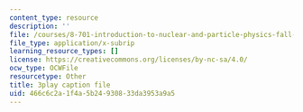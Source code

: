 ```yaml
---
content_type: resource
description: ''
file: /courses/8-701-introduction-to-nuclear-and-particle-physics-fall-2020/466c6c2a1f4a5b24930833da3953a9a5_2YpdnHLvsyw.vtt
file_type: application/x-subrip
learning_resource_types: []
license: https://creativecommons.org/licenses/by-nc-sa/4.0/
ocw_type: OCWFile
resourcetype: Other
title: 3play caption file
uid: 466c6c2a-1f4a-5b24-9308-33da3953a9a5
---
```

